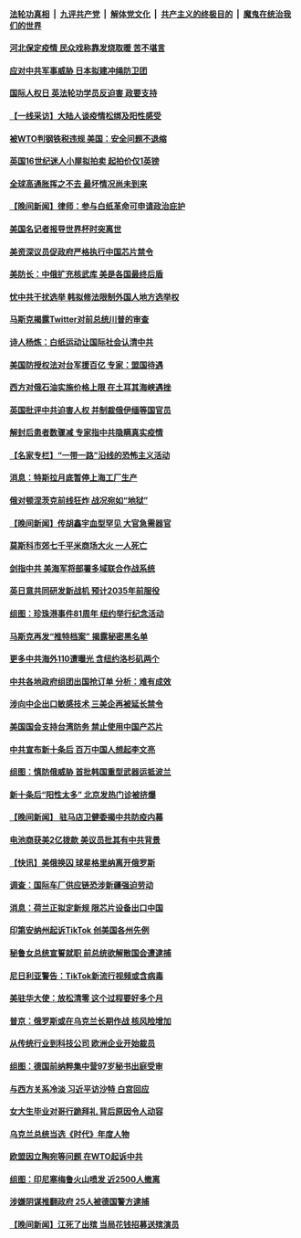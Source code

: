 ####  [法轮功真相](../../../../basic/blob/master/README.md?t=12120002) &nbsp;|&nbsp; [九评共产党](../../../../9ping.md/blob/master/README.md?t=12120002) &nbsp;|&nbsp; [解体党文化](../../../../jtdwh.md/blob/master/README.md?t=12120002)  &nbsp;|&nbsp; [共产主义的终极目的](../../../../gczydzjmd.md/blob/master/README.md?t=12120002) &nbsp;|&nbsp; [魔鬼在统治我们的世界](../../../../mgztzwmdsj.md/blob/master/README.md?t=12120002) 

#### [河北保定疫情 民众戏称靠发烧取暖 苦不堪言](../pages/nsc418/n13882624.md?t=12120002) 

#### [应对中共军事威胁 日本拟建冲绳防卫团](../pages/nsc418/n13882534.md?t=12120002) 

#### [国际人权日 英法轮功学员反迫害 政要支持](../pages/nsc418/n13882386.md?t=12120002) 

#### [【一线采访】大陆人谈疫情松绑及阳性感受](../pages/nsc418/n13882311.md?t=12120002) 

#### [被WTO判钢铁税违规 美国：安全问题不退缩](../pages/nsc418/n13882335.md?t=12120002) 

#### [英国16世纪迷人小屋拟拍卖 起拍价仅1英镑](../pages/nsc418/n13882000.md?t=12120002) 


#### [全球高通胀挥之不去 最坏情况尚未到来](../pages/nsc418/n13882292.md?t=12120002) 



#### [【晚间新闻】律师：参与白纸革命可申请政治庇护](../pages/nsc418/n13882286.md?t=12120002) 

#### [美国名记者报导世界杯时突离世](../pages/nsc418/n13882198.md?t=12120002) 

#### [美资深议员促政府严格执行中国芯片禁令](../pages/nsc418/n13882143.md?t=12120002) 

#### [美防长：中俄扩充核武库 美是各国最终后盾](../pages/nsc418/n13881997.md?t=12120002) 

#### [忧中共干扰选举 韩拟修法限制外国人地方选举权](../pages/nsc418/n13881952.md?t=12120002) 

#### [马斯克揭露Twitter对前总统川普的审查](../pages/nsc418/n13881922.md?t=12120002) 

#### [诗人杨炼：白纸运动让国际社会认清中共](../pages/nsc418/n13879111.md?t=12120002) 

#### [美国防授权法对台军援百亿 专家：盟国待遇](../pages/nsc418/n13881831.md?t=12120002) 

#### [西方对俄石油实施价格上限 在土耳其海峡遇挫](../pages/nsc418/n13881761.md?t=12120002) 

#### [英国批评中共迫害人权 并制裁俄伊缅等国官员](../pages/nsc418/n13881775.md?t=12120002) 

#### [解封后患者数骤减 专家指中共隐瞒真实疫情](../pages/nsc418/n13881768.md?t=12120002) 

#### [【名家专栏】“一带一路”沿线的恐怖主义活动](../pages/nsc418/n13881670.md?t=12120002) 

#### [消息：特斯拉月底暂停上海工厂生产](../pages/nsc418/n13881710.md?t=12120002) 

#### [俄对顿涅茨克前线狂炸 战况宛如“地狱”](../pages/nsc418/n13881739.md?t=12120002) 

#### [【晚间新闻】传胡鑫宇血型罕见 大官急需器官](../pages/nsc418/n13881335.md?t=12120002) 

#### [莫斯科市郊七千平米商场大火 一人死亡](../pages/nsc418/n13881637.md?t=12120002) 

#### [剑指中共 美海军将部署多域联合作战系统](../pages/nsc418/n13881464.md?t=12120002) 

#### [英日意共同研发新战机 预计2035年前服役](../pages/nsc418/n13881510.md?t=12120002) 

#### [组图：珍珠港事件81周年 纽约举行纪念活动](../pages/nsc418/n13881447.md?t=12120002) 

#### [马斯克再发“推特档案” 揭露秘密黑名单](../pages/nsc418/n13881254.md?t=12120002) 

#### [更多中共海外110遭曝光 含纽约洛杉矶两个](../pages/nsc418/n13881186.md?t=12120002) 

#### [中共各地政府组团出国抢订单 分析：难有成效](../pages/nsc418/n13881064.md?t=12120002) 

#### [涉向中企出口敏感技术 三美企再被延长禁令](../pages/nsc418/n13881160.md?t=12120002) 

#### [美国国会支持台湾防务 禁止使用中国产芯片](../pages/nsc418/n13881077.md?t=12120002) 

#### [中共宣布新十条后 百万中国人想起李文亮](../pages/nsc418/n13881045.md?t=12120002) 

#### [组图：慎防俄威胁 首批韩国重型武器运抵波兰](../pages/nsc418/n13880774.md?t=12120002) 

#### [新十条后“阳性太多” 北京发热门诊被挤爆](../pages/nsc418/n13880979.md?t=12120002) 

#### [【晚间新闻】 驻马店卫健委揭中共防疫内幕](../pages/nsc418/n13880955.md?t=12120002) 




#### [电池商获美2亿拨款 美议员批其有中共背景](../pages/nsc418/n13880881.md?t=12120002) 

#### [【快讯】美俄换囚 球星格里纳离开俄罗斯](../pages/nsc418/n13880952.md?t=12120002) 

#### [调查：国际车厂供应链恐涉新疆强迫劳动](../pages/nsc418/n13880731.md?t=12120002) 

#### [消息：荷兰正拟定新规 限芯片设备出口中国](../pages/nsc418/n13880604.md?t=12120002) 

#### [印第安纳州起诉TikTok 创美国各州先例](../pages/nsc418/n13880546.md?t=12120002) 

#### [秘鲁女总统宣誓就职 前总统欲解散国会遭逮捕](../pages/nsc418/n13880432.md?t=12120002) 

#### [尼日利亚警告：TikTok新流行视频或含病毒](../pages/nsc418/n13880426.md?t=12120002) 

#### [美驻华大使：放松清零 这个过程要好多个月](../pages/nsc418/n13880375.md?t=12120002) 

#### [普京：俄罗斯或在乌克兰长期作战 核风险增加](../pages/nsc418/n13880374.md?t=12120002) 

#### [从传统行业到科技公司 欧洲企业开始裁员](../pages/nsc418/n13880349.md?t=12120002) 

#### [组图：德国前纳粹集中营97岁秘书出庭受审](../pages/nsc418/n13880079.md?t=12120002) 

#### [与西方关系冷淡 习近平访沙特 白宫回应](../pages/nsc418/n13880338.md?t=12120002) 

#### [女大生毕业对哥行跪拜礼 背后原因令人动容](../pages/nsc418/n13879958.md?t=12120002) 

#### [乌克兰总统当选《时代》年度人物](../pages/nsc418/n13880292.md?t=12120002) 

#### [欧盟因立陶宛等问题 在WTO起诉中共](../pages/nsc418/n13880268.md?t=12120002) 

#### [组图：印尼塞梅鲁火山喷发 近2500人撤离](../pages/nsc418/n13880189.md?t=12120002) 

#### [涉嫌阴谋推翻政府 25人被德国警方逮捕](../pages/nsc418/n13880188.md?t=12120002) 


#### [【晚间新闻】江死了出殡 当局花钱招募送殡演员](../pages/nsc418/n13880213.md?t=12120002) 

